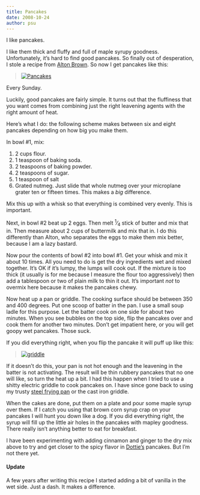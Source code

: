 ```yaml
---
title: Pancakes
date: 2008-10-24
author: psu
---
```


<p>I like pancakes.</p>

<p>I like them thick and fluffy and full of maple syrupy goodness. Unfortunately,
it&rsquo;s hard to find good pancakes. So finally out of desperation, I stole a
recipe from <a href="http://tleaves.com/2008/03/27/browns-eats/">Alton Brown</a>. So now
I get pancakes like this:</p>

<blockquote>
<p><a href="http://www.flickr.com/photos/79904144@N00/2969616405/" title="Pancakes by psu13,
on Flickr"><img src="http://farm4.static.flickr.com/3269/2969616405_60aaf8ef08_m.jpg" alt="Pancakes" /></a></p>
</blockquote>

<p>Every Sunday.</p>

<p>Luckily, good pancakes are fairly simple. It turns out that the fluffiness
that you want comes from combining just the right leavening agents with the
right amount of heat.</p>

<p>Here&rsquo;s what I do: the following scheme makes between six and eight pancakes
depending on how big you make them.</p>

<p>In bowl #1, mix:</p>

1. 2 cups flour.
2. 1 teaspoon of baking soda.
2. 2 teaspoons of baking powder.
3. 2 teaspoons of sugar.
4. 1 teaspoon of salt
5. Grated nutmeg. Just slide that whole nutmeg over your microplane grater ten or fifteen times. This makes a *big* difference.

<p>Mix this up with a whisk so that everything is combined very evenly. This is
important.</p>

<p>Next, in bowl #2 beat up 2 eggs. Then melt <sup>1</sup>&frasl;<sub>4</sub> stick of butter and mix that
in. Then measure about 2 cups of buttermilk and mix that in. I do this
differently than Alton, who separates the eggs to make them mix better,
because I am a lazy bastard.</p>

<p>Now pour the contents of bowl #2 into bowl #1. Get your whisk and mix it about
10 times. All you need to do is get the dry ingredients wet and mixed
together. It&rsquo;s OK if it&rsquo;s lumpy, the lumps will cook out. If the mixture is
too thick (it usually is for me because I measure the flour too aggressively)
then add a tablespoon or two of plain milk to thin it out. It&rsquo;s important
<em>not</em> to overmix here because it makes the pancakes chewy.</p>

<p>Now heat up a pan or griddle. The cooking surface should be between 350 and
400 degrees. Put one scoop of batter in the pan. I use a small soup ladle for
this purpose. Let the batter cook on one side for about two minutes. When you
see bubbles on the top side, flip the pancakes over and cook them for another
two minutes. Don&rsquo;t get impatient here, or you will get goopy wet pancakes.
Those suck.</p>

<p>If you did everything right, when you flip the pancake it will puff up like
this:</p>

<blockquote>
<p><a href="http://www.flickr.com/photos/79904144@N00/2970540590/" title="griddle by psu13, on
Flickr"><img src="http://farm4.static.flickr.com/3065/2970540590_1ee7edcf74_m.jpg" alt="griddle" />
</a></p>
</blockquote>

<p>If it doesn&rsquo;t do this, your pan is not hot enough and the leavening in the
batter is not activating. The result will be thin rubbery pancakes that no one
will like, so turn the heat up a bit. I had this happen when I tried to use a
shitty electric griddle to cook pancakes on. I have since gone back to using
my trusty <a href="http://tleaves.com/2008/05/15/pan-of-steel/">steel frying pan</a> or
the cast iron griddle.</p>

<p>When the cakes are done, put them on a plate and pour some maple syrup over
them. If I catch you using that brown corn syrup crap on your pancakes I will
hunt you down like a dog. If you did everything right, the syrup will fill up
the little air holes in the pancakes with mapley goodness. There really isn&rsquo;t
anything better to eat for breakfast.</p>

<p>I have been experimenting with adding cinnamon and ginger to the dry mix above
to try and get closer to the spicy flavor in
<a href="http://tleaves.com/2008/04/28/dotties-true-blue-cafe/">Dottie&rsquo;s</a> pancakes.
But I&rsquo;m not there yet.</p>

#### Update

A few years after writing this recipe I started adding a bit of vanilla in the wet side. Just a dash. It makes a difference.
